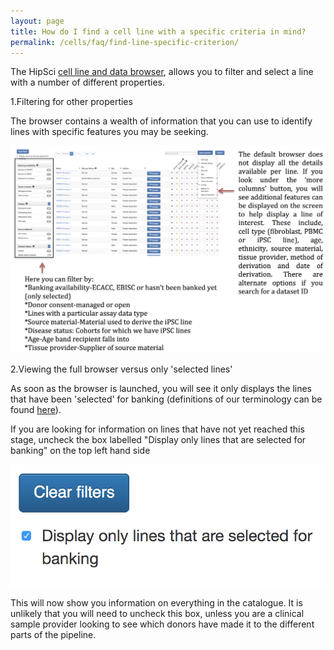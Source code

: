```yaml
---
layout: page
title: How do I find a cell line with a specific criteria in mind?
permalink: /cells/faq/find-line-specific-criterion/
---
```


The HipSci [cell line and data browser](/lines/#/lines), allows you to filter and select a line with a number of different properties. 


1.Filtering for other properties

The browser contains a wealth of information that you can use to identify lines with specific features you may be seeking.
  
<img src="/img/cellfaq2.png" class="faqimage faqimage-lg">

2.Viewing the full browser versus only 'selected lines'

As soon as the browser is launched, you will see it only displays the lines that have been 'selected' for banking (definitions of our terminology can be found <a href="/cells/faq/abbreviations-cell-browser" data-featherlight="ajax">here</a>).

If you are looking for information on lines that have not yet reached this stage, uncheck the box labelled "Display only lines that are selected for banking" on the top left hand side 

<img src="/img/cellfaq3.png" class="faqimage faqimage-sm">

This will now show you information on everything in the catalogue. It is unlikely that you will need to uncheck this box, unless you are a clinical sample provider looking to see which donors have made it to the different parts of the pipeline.
